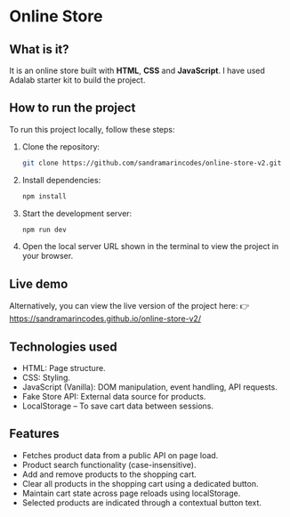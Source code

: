 # Online Store

## What is it?

It is an online store built with **HTML**, **CSS** and **JavaScript**. I have used Adalab starter kit to build the project.

## How to run the project

To run this project locally, follow these steps:

1. Clone the repository:
   ```bash
   git clone https://github.com/sandramarincodes/online-store-v2.git
   ```
2. Install dependencies:
   ```bash
   npm install
   ```
3. Start the development server:
   ```bash
   npm run dev
   ```
4. Open the local server URL shown in the terminal to view the project in your browser.

## Live demo

Alternatively, you can view the live version of the project here:
👉 https://sandramarincodes.github.io/online-store-v2/

## Technologies used

- HTML: Page structure.
- CSS: Styling.
- JavaScript (Vanilla): DOM manipulation, event handling, API requests.
- Fake Store API: External data source for products.
- LocalStorage – To save cart data between sessions.

## Features

- Fetches product data from a public API on page load.
- Product search functionality (case-insensitive).
- Add and remove products to the shopping cart.
- Clear all products in the shopping cart using a dedicated button.
- Maintain cart state across page reloads using localStorage.
- Selected products are indicated through a contextual button text.

